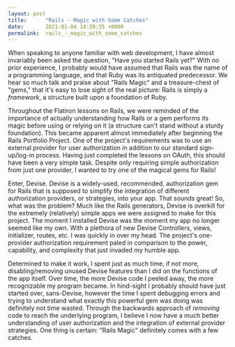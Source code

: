 ```yaml
---
layout: post
title:      "Rails - Magic with Some Catches"
date:       2021-01-04 14:20:35 +0000
permalink:  rails_-_magic_with_some_catches
---
```


When speaking to anyone familiar with web development, I have almost invariably been asked the question, "Have you started Rails yet?"  With no prior experience, I probably would have assumed that Rails was the name of a programming language, and that Ruby was its antiquated predecessor.  We hear so much talk and praise about "Rails Magic" and a treasure-chest of "gems," that it's easy to lose sight of the real picture:  Rails is simply a *framework*, a structure built upon a foundation of Ruby.

Throughout the Flatiron lessons on Rails, we were reminded of the importance of actually understanding how Rails or a gem performs its magic before using or relying on it (a structure can't stand without a sturdy foundation).  This became apparent almost immediately after beginning the Rails Portfolio Project.  One of the project's requirements was to use an external provider for user authorization in addition to our standard sign-up/log-in process.  Having just completed the lessons on OAuth, this should have been a very simple task.  Despite only requiring simple authorization from just one provider, I wanted to try one of the magical gems for Rails!

Enter, Devise.  Devise is a widely-used, recommended, authorization gem for Rails that is supposed to simplify the integration of different authorization providers, or strategies, into your app.  That sounds great! So, what was the problem?  Much like the Rails generators, Devise is overkill for the extremely (relatively) simple apps we were assigned to make for this project.  The moment I installed Devise was the moment my app no longer seemed like my own.  With a plethora of new Devise Controllers, views, initializer, routes, etc. I was quickly in over my head.  The project's one-provider authorization requirement paled in comparison to the power, capability, and complexity that just invaded my humble app.

Determined to make it work, I spent just as much time, if not more, disabling/removing unused Devise features than I did on the functions of the app itself.  Over time, the more Devise code I peeled away, the more recognizable my program became.  In hind-sight I probably should have just started over, sans-Devise, however the time I spent debugging errors and trying to understand what exactly this powerful gem was doing was definitely not time wasted.  Through the backwards approach of *removing* code to reach the underlying program, I believe I now have a much better understanding of user authorization and the integration of external provider strategies.  One thing is certain:  "Rails Magic" definitely comes with a few catches.



